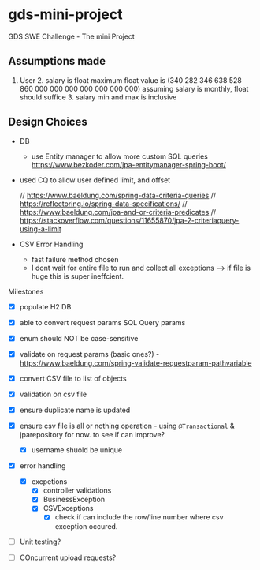 # gds-mini-project
GDS SWE Challenge - The mini Project


## Assumptions made
1. User
   2. salary is float
   maximum float value is (340 282 346 638 528 860 000 000 000 000 000 000 000)
    assuming  salary is monthly, float should suffice
    3. salary min and max is inclusive

## Design Choices
- DB
  - use Entity manager to allow more custom  SQL queries
    https://www.bezkoder.com/jpa-entitymanager-spring-boot/
- used CQ to allow user defined limit, and offset 

  // https://www.baeldung.com/spring-data-criteria-queries
  // https://reflectoring.io/spring-data-specifications/
  //  https://www.baeldung.com/jpa-and-or-criteria-predicates
  // https://stackoverflow.com/questions/11655870/jpa-2-criteriaquery-using-a-limit
- CSV Error Handling
  - fast failure method chosen
  - I dont wait for entire file to run and collect all exceptions --> if file is huge this is super ineffcient.

Milestones
- [x] populate H2 DB
- [x] able to convert request params SQL Query params
- [x] enum should NOT be case-sensitive
- [x] validate on request params (basic ones?) - https://www.baeldung.com/spring-validate-requestparam-pathvariable
- [X] convert CSV file to list of objects
- [X] validation on csv file
- [X] ensure duplicate name is updated
- [X] ensure csv file is all or nothing operation  - using `@Transactional` & jparepository for now. to see if can improve?
    - [x] username shuold be unique
- [x] error handling
  - [x] excpetions
    - [x] controller validations
    - [x] BusinessException
    - [x] CSVExceptions
      - [x] check if can include the row/line number where csv exception occured. 
- [ ] Unit testing?
- [ ] COncurrent upload requests?
 
